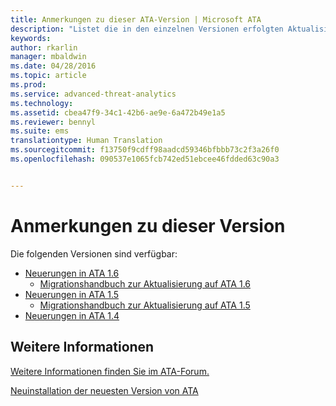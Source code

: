 ```yaml
---
title: Anmerkungen zu dieser ATA-Version | Microsoft ATA
description: "Listet die in den einzelnen Versionen erfolgten Aktualisierungen auf, beschreibt bekannte Probleme und nennt Handbücher für die Migration"
keywords: 
author: rkarlin
manager: mbaldwin
ms.date: 04/28/2016
ms.topic: article
ms.prod: 
ms.service: advanced-threat-analytics
ms.technology: 
ms.assetid: cbea47f9-34c1-42b6-ae9e-6a472b49e1a5
ms.reviewer: bennyl
ms.suite: ems
translationtype: Human Translation
ms.sourcegitcommit: f13750f9cdff98aadcd59346bfbbb73c2f3a26f0
ms.openlocfilehash: 090537e1065fcb742ed51ebcee46fdded63c90a3


---
```


# Anmerkungen zu dieser Version
Die folgenden Versionen sind verfügbar:

- [Neuerungen in ATA 1.6](whats-new-version-1.6.md)
   - [Migrationshandbuch zur Aktualisierung auf ATA 1.6](/advanced-threat-analytics/understand-explore/ata-update-1.6-migration-guide)
- [Neuerungen in ATA 1.5](whats-new-version-1.5.md)
   - [Migrationshandbuch zur Aktualisierung auf ATA 1.5](/advanced-threat-analytics/understand-explore/ata-update-1.5-migration-guide)
- [Neuerungen in ATA 1.4](whats-new-version-1.4.md)

## Weitere Informationen
[Weitere Informationen finden Sie im ATA-Forum.](https://social.technet.microsoft.com/Forums/security/home?forum=mata)

[Neuinstallation der neuesten Version von ATA](/advanced-threat-analytics/deploy-use/install-ata)



<!--HONumber=Jul16_HO4-->


